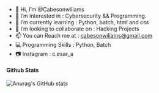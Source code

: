 - 👋 Hi, I’m @Cabesonwiliams
- 👀 I’m interested in : Cybersecurity && Programming.
- 🌱 I’m currently learning : Python, batch, html and css
- 💞️ I’m looking to collaborate on : Hacking Projects
- 📫 You can Reach me at : cabesonwiliams@gmail.com
- 💻 Programming Skills : Python, Batch
- 📷 Instagram : c.esar_a
#### Github Stats

![Anurag's GitHub stats](https://github-readme-stats.vercel.app/api?username=cabesonwiliams&show_icons=true&theme=tokyonight)
